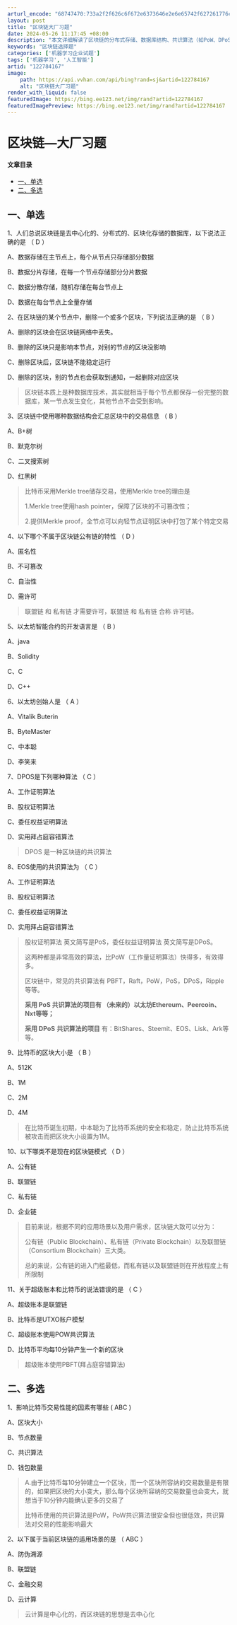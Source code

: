 ```yaml
---
arturl_encode: "68747470:733a2f2f626c6f672e6373646e2e6e65742f627261776c792f:61727469636c652f64657461696c732f313232373834313637"
layout: post
title: "区块链大厂习题"
date: 2024-05-26 11:17:45 +08:00
description: "本文详细解读了区块链的分布式存储、数据库结构、共识算法（如PoW、DPoS）、比特币特性和以太坊技术"
keywords: "区块链选择题"
categories: ['机器学习企业试题']
tags: ['机器学习', '人工智能']
artid: "122784167"
image:
    path: https://api.vvhan.com/api/bing?rand=sj&artid=122784167
    alt: "区块链大厂习题"
render_with_liquid: false
featuredImage: https://bing.ee123.net/img/rand?artid=122784167
featuredImagePreview: https://bing.ee123.net/img/rand?artid=122784167
---
```


# 区块链—大厂习题

#### 文章目录

* [一、单选](#_3)
* [二、多选](#_112)

## 一、单选

1、人们总说区块链是去中心化的、分布式的、区块化存储的数据库，以下说法正确的是
（ D ）

A、数据存储在主节点上，每个从节点只存储部分数据
  
B、数据分片存储，在每一个节点存储部分分片数据
  
C、数据分散存储，随机存储在每台节点上
  

D、数据在每台节点上全量存储

2、在区块链的某个节点中，删除一个或多个区块，下列说法正确的是
（ B ）

A、删除的区块会在区块链网络中丢失。
  

B、删除的区块只是影响本节点，对别的节点的区块没影响
  
C、删除区块后，区块链不能稳定运行
  
D、删除的区块，别的节点也会获取到通知，一起删除对应区块

> 区块链本质上是种数据库技术，其实就相当于每个节点都保存一份完整的数据库，某一节点发生变化，其他节点不会受到影响。

3、区块链中使用哪种数据结构会汇总区块中的交易信息
（ B ）

A、B+树
  

B、默克尔树
  
C、二叉搜索树
  
D、红黑树

> 比特币采用Merkle tree储存交易，使用Merkle tree的理由是
>
> 1.Merkle tree使用hash pointer，保障了区块的不可篡改性；
>
> 2.提供Merkle proof，全节点可以向轻节点证明区块中打包了某个特定交易

4、以下哪个不属于区块链公有链的特性
（ D ）

A、匿名性
  
B、不可篡改
  
C、自治性
  

D、需许可

> 联盟链 和 私有链 才需要许可，联盟链 和 私有链 合称 许可链。

5、以太坊智能合约的开发语言是
（ B ）

A、java
  

B、Solidity
  
C、C
  
D、C++

6、以太坊创始人是
（ A ）

A、Vitalik Buterin
  
B、ByteMaster
  
C、中本聪
  
D、李笑来

7、DPOS是下列哪种算法
（ C ）

A、工作证明算法
  
B、股权证明算法
  

C、委任权益证明算法
  
D、实用拜占庭容错算法

> DPOS 是一种区块链的共识算法

8、EOS使用的共识算法为
（ C ）

A、工作证明算法
  
B、股权证明算法
  

C、委任权益证明算法
  
D、实用拜占庭容错算法

> 股权证明算法 英文简写是PoS，委任权益证明算法 英文简写是DPoS。
>
> 这两种都是非常高效的算法，比PoW（工作量证明算法）快得多，有效得多。
>   
> 区块链中，常见的共识算法有 PBFT，Raft，PoW，PoS，DPoS，Ripple等等。
>   
> **采用 PoS 共识算法的项目有 （未来的）以太坊Ethereum、Peercoin、Nxt等等；**
>
> **采用 DPoS**
> **共识算法的项目**
> 有：BitShares、Steemit、EOS、Lisk、Ark等等。

9、比特币的区块大小是
（ B ）

A、512K
  

B、1M
  
C、2M
  
D、4M

> 在比特币诞生初期，中本聪为了比特币系统的安全和稳定，防止比特币系统被攻击而把区块大小设置为1M。

10、以下哪类不是现在的区块链模式
（ D ）

A、公有链
  
B、联盟链
  
C、私有链
  

D、企业链

> 目前来说，根据不同的应用场景以及用户需求，区块链大致可以分为：
>
> 公有链（Public Blockchain）、私有链（Private Blockchain）以及联盟链（Consortium Blockchain）三大类。
>
> 总的来说，公有链的进入门槛最低，而私有链以及联盟链则在开放程度上有所限制

11、关于超级账本和比特币的说法错误的是
（ C ）

A、超级账本是联盟链
  
B、比特币是UTXO账户模型
  

C、超级账本使用POW共识算法
  
D、比特币平均每10分钟产生一个新的区块

> 超级账本使用PBFT(拜占庭容错算法)

## 二、多选

1、影响比特币交易性能的因素有哪些
( ABC )

A、区块大小
  

B、节点数量
  

C、共识算法
  
D、钱包数量

> A.由于比特币每10分钟建立一个区块，而一个区块所容纳的交易数量是有限的，如果把区块的大小变大，那么每个区块所容纳的交易数量也会变大，就想当于10分钟内能确认更多的交易了
>
> 比特币使用的共识算法是PoW，PoW共识算法很安全但也很低效，共识算法对交易的性能影响最大

2、以下属于当前区块链的适用场景的是
（ ABC ）

A、防伪溯源
  

B、联盟链
  

C、金融交易
  
D、云计算

> 云计算是中心化的，而区块链的思想是去中心化